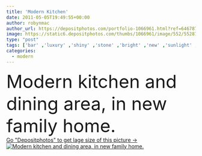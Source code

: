 ```yaml
---
title: 'Modern Kitchen'
date: 2011-05-05T19:49:55+00:00
author: robynmac
author_url: https://depositphotos.com/portfolio-1066961.html?ref=64678756
image: https://static6.depositphotos.com/thumbs/1066961/image/552/5528723/api_thumb_450.jpg?forcejpeg=true
type: "post"
tags: ['bar' ,'luxury' ,'shiny' ,'stone' ,'bright' ,'new' ,'sunlight' ,'sunshine' ,'kitchen' ,'cuisine' ,'family' ,'modern' ,'house' ,'windows' ,'interior' ,'oven' ,'home' ,'stylish' ,'fingers' ,'room' ,'in' ,'sink' ,'area' ,'residential' ,'bench' ,'dining' ,'granite' ,'australia' ,'Spotlights' ,'of' ,'sophisticated' ,'stove' ,'hallway' ,'appliances' ,'and' ,'ladies' ,'integral' ,'americana' ,'stools' ,'w' ,'kitchens' ,'showcase' ,'worktop' ,'kuchnia' ,'sunroom' ,'cocina' ,'Showcase Interior' ,'Domestic Kitchen' ,'domestic room' ,'breakfast bar' ]
categories: 
  - modern
---
```

<div aling="center">
            <font size="60"> Modern kitchen and dining area, in new family home.</font>   
</div>
<div>
    <a href='https://static6.depositphotos.com/thumbs/1066961/image/552/5528723/api_thumb_450.jpg?forcejpeg=true?ref=64678756' target=_blank > Go "Depositphotos" to get lage size of this picture ->
        <img href='https://static6.depositphotos.com/thumbs/1066961/image/552/5528723/api_thumb_450.jpg?forcejpeg=true?ref=64678756' src='https://static6.depositphotos.com/1066961/552/i/950/depositphotos_5528723-stock-photo-modern-kitchen.jpg?forcejpeg=true' alt='Modern kitchen and dining area, in new family home.' >
    </a>
</div>
